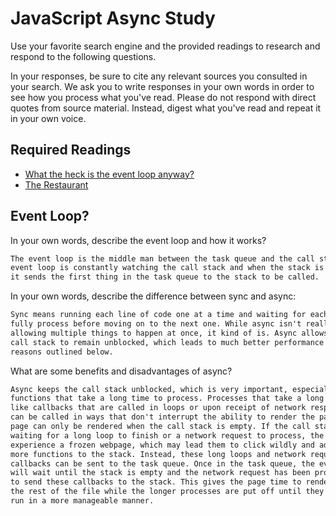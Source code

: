 # JavaScript Async Study

Use your favorite search engine and the provided readings to research and
respond to the following questions.

In your responses, be sure to cite any relevant sources you consulted in your
search. We ask you to write responses in your own words in order to see how you
process what you've read. Please do not respond with direct quotes from source
material. Instead, digest what you've read and repeat it in your own voice.

## Required Readings

-   [What the heck is the event loop anyway?](https://www.youtube.com/watch?v=8aGhZQkoFbQ)
-   [The Restaurant](https://www.codeschool.com/blog/2014/10/30/understanding-node-js/)

## Event Loop?

In your own words, describe the event loop and how it works?

```md
The event loop is the middle man between the task queue and the call stack. The
event loop is constantly watching the call stack and when the stack is empty,
it sends the first thing in the task queue to the stack to be called.
```

In your own words, describe the difference between sync and async:

```md
Sync means running each line of code one at a time and waiting for each call to
fully process before moving on to the next one. While async isn't really
allowing multiple things to happen at once, it kind of is. Async allows the
call stack to remain unblocked, which leads to much better performance for
reasons outlined below.
```

What are some benefits and disadvantages of async?

```md
Async keeps the call stack unblocked, which is very important, especially with
functions that take a long time to process. Processes that take a long time,
like callbacks that are called in loops or upon receipt of network responses,
can be called in ways that don't interrupt the ability to render the page. The
page can only be rendered when the call stack is empty. If the call stack is
waiting for a long loop to finish or a network request to process, the user can
experience a frozen webpage, which may lead them to click wildly and add even
more functions to the stack. Instead, these long loops and network requests with
callbacks can be sent to the task queue. Once in the task queue, the event loop 
will wait until the stack is empty and the network request has been processed
to send these callbacks to the stack. This gives the page time to render and run
the rest of the file while the longer processes are put off until they can be
run in a more manageable manner.
```
